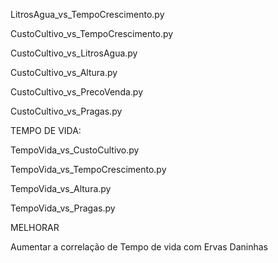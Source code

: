 LitrosAgua_vs_TempoCrescimento.py

CustoCultivo_vs_TempoCrescimento.py

CustoCultivo_vs_LitrosAgua.py

CustoCultivo_vs_Altura.py

CustoCultivo_vs_PrecoVenda.py

CustoCultivo_vs_Pragas.py

TEMPO DE VIDA:

  TempoVida_vs_CustoCultivo.py

  TempoVida_vs_TempoCrescimento.py

  TempoVida_vs_Altura.py

  TempoVida_vs_Pragas.py


MELHORAR 

 Aumentar a correlação de Tempo de vida com Ervas Daninhas

 



